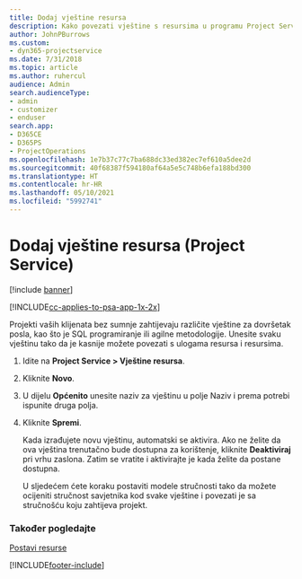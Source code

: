 ```yaml
---
title: Dodaj vještine resursa
description: Kako povezati vještine s resursima u programu Project Service
author: JohnPBurrows
ms.custom:
- dyn365-projectservice
ms.date: 7/31/2018
ms.topic: article
ms.author: ruhercul
audience: Admin
search.audienceType:
- admin
- customizer
- enduser
search.app:
- D365CE
- D365PS
- ProjectOperations
ms.openlocfilehash: 1e7b37c77c7ba688dc33ed382ec7ef610a5dee2d
ms.sourcegitcommit: 40f68387f594180af64a5e5c748b6efa188bd300
ms.translationtype: HT
ms.contentlocale: hr-HR
ms.lasthandoff: 05/10/2021
ms.locfileid: "5992741"
---
```

# <a name="add-resource-skills-project-service"></a>Dodaj vještine resursa (Project Service)

[!include [banner](../includes/psa-now-project-operations.md)]

[!INCLUDE[cc-applies-to-psa-app-1x-2x](../includes/cc-applies-to-psa-app-1x-2x.md)]

Projekti vaših klijenata bez sumnje zahtijevaju različite vještine za dovršetak posla, kao što je SQL programiranje ili agilne metodologije. Unesite svaku vještinu tako da je kasnije možete povezati s ulogama resursa i resursima.  
  
1. Idite na **Project Service > Vještine resursa**.  
  
2. Kliknite **Novo**.  
  
3. U dijelu **Općenito** unesite naziv za vještinu u polje Naziv i prema potrebi ispunite druga polja.  
  
4. Kliknite **Spremi**.  
  
   Kada izrađujete novu vještinu, automatski se aktivira. Ako ne želite da ova vještina trenutačno bude dostupna za korištenje, kliknite **Deaktiviraj** pri vrhu zaslona. Zatim se vratite i aktivirajte je kada želite da postane dostupna.  
  
   U sljedećem ćete koraku postaviti modele stručnosti tako da možete ocijeniti stručnost savjetnika kod svake vještine i povezati je sa stručnošću koju zahtijeva projekt.  
  
### <a name="see-also"></a>Također pogledajte  
 [Postavi resurse](../psa/set-up-resources.md)


[!INCLUDE[footer-include](../includes/footer-banner.md)]